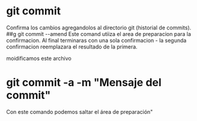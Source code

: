 # git commit
Confirma los cambios agregandolos al directorio git (historial de commits).
##g git commit --amend
Este comand utiiza el area de preparacion para la confirmacion. Al final terminaras con una sola confirmacion - la segunda confirmacion reemplazara el resultado de la primera.

moidificamos este archivo

# git commit -a -m "Mensaje del commit"
Con este comando podemos saltar el área de preparación"
